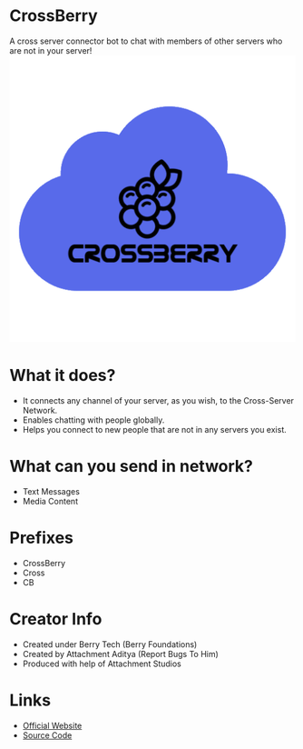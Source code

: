 # CrossBerry
A cross server connector bot to chat with members of other servers who are not in your server!
![CrossBerry](https://github.com/Berry-Foundations/CrossBerry/blob/main/CrossBerry.png?raw=true)

# What it does?
- It connects any channel of your server, as you wish, to the Cross-Server Network.
- Enables chatting with people globally.
- Helps you connect to new people that are not in any servers you exist.

# What can you send in network?
- Text Messages
- Media Content

# Prefixes
- CrossBerry
- Cross
- CB

# Creator Info
- Created under Berry Tech (Berry Foundations)
- Created by Attachment Aditya (Report Bugs To Him)
- Produced with help of Attachment Studios

# Links
- [Official Website](https://CrossBerry.AttAditya.Repl.Co)
- [Source Code](https://github.com/Berry-Foundations/CrossBerry)

